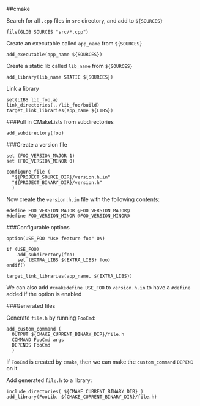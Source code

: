 ##cmake

Search for all `.cpp` files in `src` directory, and add to `${SOURCES}`

    file(GLOB SOURCES "src/*.cpp")

Create an executable called `app_name` from `${SOURCES}`

    add_executable(app_name ${SOURCES})

Create a static lib called `lib_name` from `${SOURCES}`

    add_library(lib_name STATIC ${SOURCES})

Link a library

    set(LIBS lib_foo.a)
    link_directories(../lib_foo/build)
    target_link_libraries(app_name ${LIBS})

###Pull in CMakeLists from subdirectories

    add_subdirectory(foo)

###Create a version file

    set (FOO_VERSION_MAJOR 1)
    set (FOO_VERSION_MINOR 0)

    configure_file (
      "${PROJECT_SOURCE_DIR}/version.h.in"
      "${PROJECT_BINARY_DIR}/version.h"
      )

Now create the `version.h.in` file with the following contents:

    #define FOO_VERSION_MAJOR @FOO_VERSION_MAJOR@
    #define FOO_VERSION_MINOR @FOO_VERSION_MINOR@

###Configurable options

    option(USE_FOO "Use feature foo" ON)

    if (USE_FOO)
        add_subdirectory(foo)
        set (EXTRA_LIBS ${EXTRA_LIBS} foo)
    endif()

    target_link_libraries(app_name, ${EXTRA_LIBS})

We can also add `#cmakedefine USE_FOO` to `version.h.in` to have a `#define` added if the option is enabled

###Generated files

Generate `file.h` by running `FooCmd`:

    add_custom_command (
      OUTPUT ${CMAKE_CURRENT_BINARY_DIR}/file.h
      COMMAND FooCmd args
      DEPENDS FooCmd
      )

If `FooCmd` is created by `cmake`, then we can make the `custom_command` `DEPEND` on it

Add generated `file.h` to a library:

    include_directories( ${CMAKE_CURRENT_BINARY_DIR} )
    add_library(FooLib, ${CMAKE_CURRENT_BINARY_DIR}/file.h)

